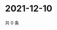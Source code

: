 # 2021-12-10

共 0 条

<!-- BEGIN WEIBO -->
<!-- 最后更新时间 Fri Dec 10 2021 10:31:19 GMT+0800 (China Standard Time) -->

<!-- END WEIBO -->
